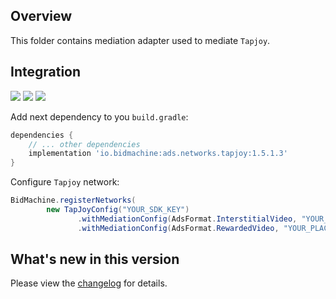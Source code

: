 ## Overview

This folder contains mediation adapter used to mediate `Tapjoy`.

## Integration

[<img src="https://img.shields.io/badge/Min%20SDK%20version-1.5.1-brightgreen">](https://github.com/bidmachine/BidMachine-Android-SDK)
[<img src="https://img.shields.io/badge/Network%20Adapter%20version-1.5.1.3-brightgreen">](https://artifactory.bidmachine.io/bidmachine/io/bidmachine/ads.networks.my_target/1.5.1.3/)
[<img src="https://img.shields.io/badge/Network%20version-12.4.2-blue">](https://dev.tapjoy.com/sdk-integration/android/)

Add next dependency to you `build.gradle`:

```groovy
dependencies {
    // ... other dependencies
    implementation 'io.bidmachine:ads.networks.tapjoy:1.5.1.3'
}
```

Configure `Tapjoy` network:

```java
BidMachine.registerNetworks(
        new TapJoyConfig("YOUR_SDK_KEY")
               .withMediationConfig(AdsFormat.InterstitialVideo, "YOUR_PLACEMENT_NAME")
               .withMediationConfig(AdsFormat.RewardedVideo, "YOUR_PLACEMENT_NAME"));
```

## What's new in this version

Please view the [changelog](CHANGELOG.md) for details.
